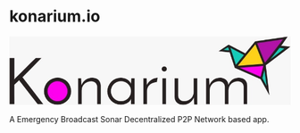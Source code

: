 # konarium.io
<img src="konarium.jpeg">

A Emergency Broadcast Sonar Decentralized P2P Network based app.
